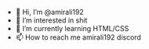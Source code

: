 - 👋 Hi, I’m @amirali192
- 👀 I’m interested in shit
- 🌱 I’m currently learning HTML/CSS
- 📫 How to reach me amirali192 discord
